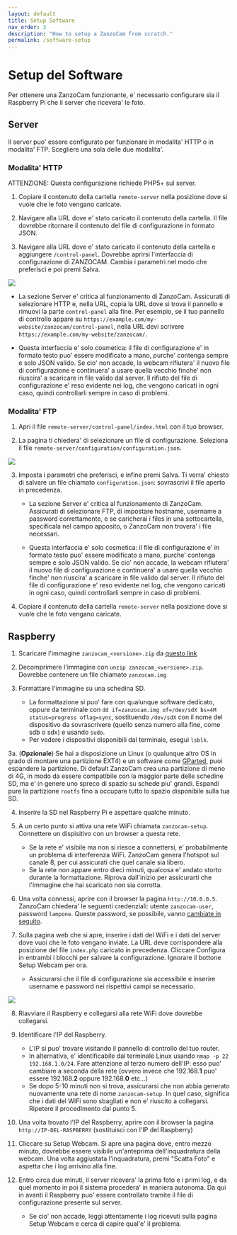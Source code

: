 ```yaml
---
layout: default
title: Setup Software 
nav_order: 3
description: "How to setup a ZanzoCam from scratch."
permalink: /software-setup
---
```


# Setup del Software

Per ottenere una ZanzoCam funzionante, e' necessario configurare sia il Raspberry Pi che il server che ricevera' le foto.


## Server

Il server puo' essere configurato per funzionare in modalita' HTTP o in modalita' FTP. Scegliere una sola delle due modalita'.

### Modalita' HTTP

ATTENZIONE: Questa configurazione richiede PHP5+ sul server.

1. Copiare il contenuto della cartella `remote-server` nella posizione dove si vuole che le foto vengano caricate.

2. Navigare alla URL dove e' stato caricato il contenuto della cartella. Il file dovrebbe ritornare il contenuto del file di configurazione in formato JSON.

3. Navigare alla URL dove e' stato caricato il contenuto della cartella e aggiungere `/control-panel`. Dovrebbe aprirsi l'interfaccia di configurazione di ZANZOCAM. Cambia i parametri nel modo che preferisci e poi premi Salva.

![](/ZanzoCam/assets/images/pannello-remoto.png)

- La sezione Server e' critica al funzionamento di ZanzoCam. Assicurati di selezionare HTTP e, nella URL, copia la URL dove si trova il pannello e rimuovi la parte `control-panel` alla fine. Per esempio, se il tuo pannello di controllo appare su `https://example.com/my-website/zanzocam/control-panel`, nella URL devi scrivere `https://example.com/my-website/zanzocam/`.

- Questa interfaccia e' solo cosmetica: il file di configurazione e' in formato testo puo' essere modificato a mano, purche' contenga sempre e solo JSON valido. Se cio' non accade, la webcam rifiutera' il nuovo file di configurazione e continuera' a usare quella vecchio finche' non riuscira' a scaricare in file valido dal server. Il rifiuto del file di configurazione e' reso evidente nei log, che vengono caricati in ogni caso, quindi controllarli sempre in caso di problemi.

### Modalita' FTP

1. Apri il file `remote-server/control-panel/index.html` con il tuo browser.

2. La pagina ti chiedera' di selezionare un file di configurazione. Seleziona il file `remote-server/configuration/configuration.json`.

![](/ZanzoCam/assets/images/pannello-locale.png)

3. Imposta i parametri che preferisci, e infine premi Salva. Ti verra' chiesto di salvare un file chiamato `configuration.json`: sovrascrivi il file aperto in precedenza.

    - La sezione Server e' critica al funzionamento di ZanzoCam. Assicurati di selezionare FTP, di impostare hostname, username a password correttamente, e se caricherai i files in una sottocartella, specificala nel campo apposito, o ZanzoCam non trovera' i file necessari.

    - Questa interfaccia e' solo cosmetica: il file di configurazione e' in formato testo puo' essere modificato a mano, purche' contenga sempre e solo JSON valido. Se cio' non accade, la webcam rifiutera' il nuovo file di configurazione e continuera' a usare quella vecchio finche' non riuscira' a scaricare in file valido dal server. Il rifiuto del file di configurazione e' reso evidente nei log, che vengono caricati in ogni caso, quindi controllarli sempre in caso di problemi.

4. Copiare il contenuto della cartella `remote-server` nella posizione dove si vuole che le foto vengano caricate.


## Raspberry

1. Scaricare l'immagine `zanzocam_<versione>.zip` da [questo link](https://github.com/ZanSara/zanzocam/releases/latest)

2. Decomprimere l'immagine con `unzip zanzocam_<versione>.zip`. Dovrebbe contenere un file chiamato `zanzocam.img`

3. Formattare l'immagine su una schedina SD. 
    - La formattazione si puo' fare con qualunque software dedicato, oppure da terminale con `dd if=zanzocam.img of=/dev/sdX bs=4M status=progress oflag=sync`, sostituendo `/dev/sdX` con il nome del dispositivo da sovrascrivere (quello senza numero alla fine, come sdb o sdx) e usando `sudo`.
    - Per vedere i dispositivi disponibili dal terminale, esegui `lsblk`.

3a. (**Opzionale**) Se hai a disposizione un Linux (o qualunque altro OS in grado di montare una partizione EXT4) e un software come [GParted](https://gparted.org/), puoi espandere la partizione. Di default ZanzoCam crea una partizione di meno di 4G, in modo da essere compatibile con la maggior parte delle schedine SD, ma e' in genere uno spreco di spazio su schede piu' grandi. Espandi pure la partizione `rootfs` fino a occupare tutto lo spazio disponibile sulla tua SD.

4. Inserire la SD nel Raspberry Pi e aspettare qualche minuto.

5. A un certo punto si attiva una rete WiFi chiamata `zanzocam-setup`. Connettere un dispisitivo con un browser a questa rete.
    - Se la rete e' visibile ma non si riesce a connettersi, e' probabilmente un problema di interferenza WiFi. ZanzoCam genera l'hotspot sul canale 8, per cui assicurati che quel canale sia libero.
    - Se la rete non appare entro dieci minuti, qualcosa e' andato storto durante la formattazione. Riprova dall'inizio per assicurarti che l'immagine che hai scaricato non sia corrotta.

6. Una volta connessi, aprire con il browser la pagina `http://10.0.0.5`. ZanzoCam chiedera' le seguenti credenziali: utente `zanzocam-user`, password `lampone`. Queste password, se possibile, vanno [cambiate in seguito](hardening).

7. Sulla pagina web che si apre, inserire i dati del WiFi e i dati del server dove vuoi che le foto vengano inviate. La URL deve corrispondere alla posizione del file `index.php` caricato in precedenza. Cliccare Configura in entrambi i blocchi per salvare la configurazione. Ignorare il bottone Setup Webcam per ora.

    - Assicurarsi che il file di configurazione sia accessibile e inserire username e password nei rispettivi campi se necessario.

![](/ZanzoCam/assets/images/web-ui.png)

8. Riavviare il Raspberry e collegarsi alla rete WiFi dove dovrebbe collegarsi.

10. Identificare l'IP del Raspberry. 
    - L'IP si puo' trovare visitando il pannello di controllo del tuo router.
    - In alternativa, e' identificabile dal terminale Linux usando `nmap -p 22 192.168.1.0/24`. Fare attenzione al terzo numero dell'IP: esso puo' cambiare a seconda della rete (ovvero invece che 192.168.**1** puo' essere 192.168.**2** oppure 192.168.**0** etc...)
    - Se dopo 5-10 minuti non si trova, assicurarsi che non abbia generato nuovamente una rete di nome `zanzocam-setup`. In quel caso, significa che i dati del WiFi sono sbagliati e non e' riuscito a collegarsi. Ripetere il procedimento dal punto 5.

11. Una volta trovato l'IP del Raspberry, aprire con il browser la pagina `http://IP-DEL-RASPBERRY` (sostituisci con l'IP del Raspberry)

12. Cliccare su Setup Webcam. Si apre una pagina dove, entro mezzo minuto, dovrebbe essere visibile un'anteprima dell'inquadratura della webcam. Una volta aggiustata l'inquadratura, premi "Scatta Foto" e aspetta che i log arrivino alla fine.

13. Entro circa due minuti, il server ricevera' la prima foto e i primi log, e da quel momento in poi il sistema procedera' in maniera autonoma. Da qui in avanti il Raspberry puo' essere controllato tramite il file di configurazione presente sul server.
    - Se cio' non accade, leggi attentamente i log ricevuti sulla pagina Setup Webcam e cerca di capire qual'e' il problema.

